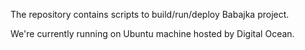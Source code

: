 The repository contains scripts to build/run/deploy Babajka project.

We're currently running on Ubuntu machine hosted by Digital Ocean.
